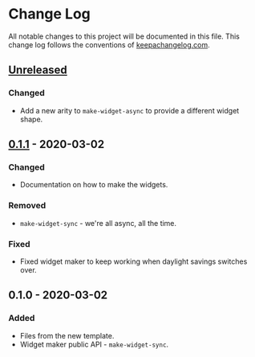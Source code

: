 # Change Log
All notable changes to this project will be documented in this file. This change log follows the conventions of [keepachangelog.com](http://keepachangelog.com/).

## [Unreleased]
### Changed
- Add a new arity to `make-widget-async` to provide a different widget shape.

## [0.1.1] - 2020-03-02
### Changed
- Documentation on how to make the widgets.

### Removed
- `make-widget-sync` - we're all async, all the time.

### Fixed
- Fixed widget maker to keep working when daylight savings switches over.

## 0.1.0 - 2020-03-02
### Added
- Files from the new template.
- Widget maker public API - `make-widget-sync`.

[Unreleased]: https://github.com/your-name/tellar/compare/0.1.1...HEAD
[0.1.1]: https://github.com/your-name/tellar/compare/0.1.0...0.1.1
